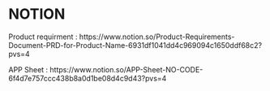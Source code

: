 # NOTION
<p> Product requirment : https://www.notion.so/Product-Requirements-Document-PRD-for-Product-Name-6931df1041dd4c969094c1650ddf68c2?pvs=4</p>
<p> APP Sheet : https://www.notion.so/APP-Sheet-NO-CODE-6f4d7e757ccc438b8a0d1be08d4c9d43?pvs=4</p>
